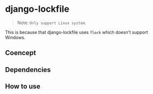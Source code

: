 # django-lockfile

> Note: `Only support Linux system`.

This is because that django-lockfile uses `flock` which doesn't support Windows.

## Coencept


## Dependencies


## How to use

